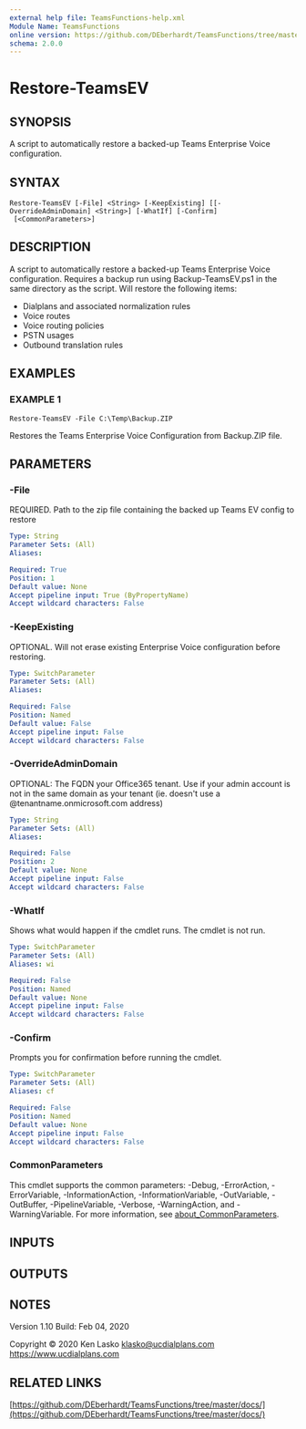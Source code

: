 ```yaml
---
external help file: TeamsFunctions-help.xml
Module Name: TeamsFunctions
online version: https://github.com/DEberhardt/TeamsFunctions/tree/master/docs/
schema: 2.0.0
---
```


# Restore-TeamsEV

## SYNOPSIS
A script to automatically restore a backed-up Teams Enterprise Voice configuration.

## SYNTAX

```
Restore-TeamsEV [-File] <String> [-KeepExisting] [[-OverrideAdminDomain] <String>] [-WhatIf] [-Confirm]
 [<CommonParameters>]
```

## DESCRIPTION
A script to automatically restore a backed-up Teams Enterprise Voice configuration.
Requires a backup run using Backup-TeamsEV.ps1 in the same directory as the script.
Will restore the following items:
- Dialplans and associated normalization rules
- Voice routes
- Voice routing policies
- PSTN usages
- Outbound translation rules

## EXAMPLES

### EXAMPLE 1
```
Restore-TeamsEV -File C:\Temp\Backup.ZIP
```

Restores the Teams Enterprise Voice Configuration from Backup.ZIP file.

## PARAMETERS

### -File
REQUIRED.
Path to the zip file containing the backed up Teams EV config to restore

```yaml
Type: String
Parameter Sets: (All)
Aliases:

Required: True
Position: 1
Default value: None
Accept pipeline input: True (ByPropertyName)
Accept wildcard characters: False
```

### -KeepExisting
OPTIONAL.
Will not erase existing Enterprise Voice configuration before restoring.

```yaml
Type: SwitchParameter
Parameter Sets: (All)
Aliases:

Required: False
Position: Named
Default value: False
Accept pipeline input: False
Accept wildcard characters: False
```

### -OverrideAdminDomain
OPTIONAL: The FQDN your Office365 tenant.
Use if your admin account is not in the same domain as your tenant (ie.
doesn't use a @tenantname.onmicrosoft.com address)

```yaml
Type: String
Parameter Sets: (All)
Aliases:

Required: False
Position: 2
Default value: None
Accept pipeline input: False
Accept wildcard characters: False
```

### -WhatIf
Shows what would happen if the cmdlet runs.
The cmdlet is not run.

```yaml
Type: SwitchParameter
Parameter Sets: (All)
Aliases: wi

Required: False
Position: Named
Default value: None
Accept pipeline input: False
Accept wildcard characters: False
```

### -Confirm
Prompts you for confirmation before running the cmdlet.

```yaml
Type: SwitchParameter
Parameter Sets: (All)
Aliases: cf

Required: False
Position: Named
Default value: None
Accept pipeline input: False
Accept wildcard characters: False
```

### CommonParameters
This cmdlet supports the common parameters: -Debug, -ErrorAction, -ErrorVariable, -InformationAction, -InformationVariable, -OutVariable, -OutBuffer, -PipelineVariable, -Verbose, -WarningAction, and -WarningVariable. For more information, see [about_CommonParameters](http://go.microsoft.com/fwlink/?LinkID=113216).

## INPUTS

## OUTPUTS

## NOTES
Version 1.10
Build: Feb 04, 2020

Copyright © 2020  Ken Lasko
klasko@ucdialplans.com
https://www.ucdialplans.com

## RELATED LINKS

[https://github.com/DEberhardt/TeamsFunctions/tree/master/docs/](https://github.com/DEberhardt/TeamsFunctions/tree/master/docs/)

